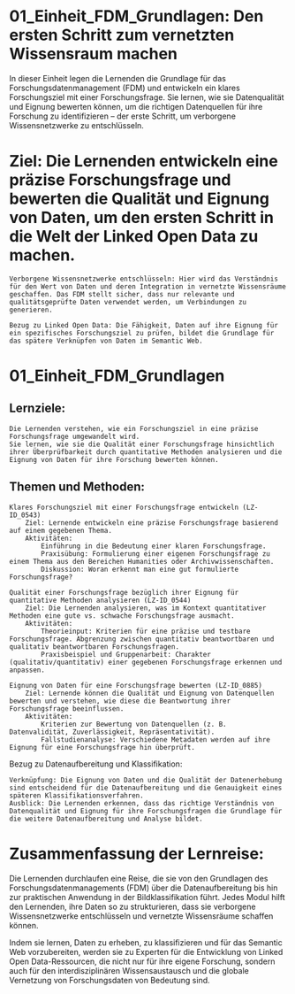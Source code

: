 
<!--

author: Mathias Zinnen und Canan Hastik  
email:    
version:  v1
language: DE

icon:     https://raw.githubusercontent.com/chastik/Beratung_Dateityp_Bild/refs/heads/main/SODa-Logo_full.svg
link:     https://raw.githubusercontent.com/chastik/Beratung/refs/heads/main/soda.css

comment:  WissKi SODA OERs

-->

# 01_Einheit_FDM_Grundlagen: Den ersten Schritt zum vernetzten Wissensraum machen

In dieser Einheit legen die Lernenden die Grundlage für das Forschungsdatenmanagement (FDM) und entwickeln ein klares Forschungsziel mit einer Forschungsfrage. Sie lernen, wie sie Datenqualität und Eignung bewerten können, um die richtigen Datenquellen für ihre Forschung zu identifizieren – der erste Schritt, um verborgene Wissensnetzwerke zu entschlüsseln.

# Ziel: Die Lernenden entwickeln eine präzise Forschungsfrage und bewerten die Qualität und Eignung von Daten, um den ersten Schritt in die Welt der Linked Open Data zu machen.

    Verborgene Wissensnetzwerke entschlüsseln: Hier wird das Verständnis für den Wert von Daten und deren Integration in vernetzte Wissensräume geschaffen. Das FDM stellt sicher, dass nur relevante und qualitätsgeprüfte Daten verwendet werden, um Verbindungen zu generieren.

    Bezug zu Linked Open Data: Die Fähigkeit, Daten auf ihre Eignung für ein spezifisches Forschungsziel zu prüfen, bildet die Grundlage für das spätere Verknüpfen von Daten im Semantic Web.

# 01_Einheit_FDM_Grundlagen

## Lernziele:

    Die Lernenden verstehen, wie ein Forschungsziel in eine präzise Forschungsfrage umgewandelt wird.
    Sie lernen, wie sie die Qualität einer Forschungsfrage hinsichtlich ihrer Überprüfbarkeit durch quantitative Methoden analysieren und die Eignung von Daten für ihre Forschung bewerten können.

## Themen und Methoden:

    Klares Forschungsziel mit einer Forschungsfrage entwickeln (LZ-ID_0543)
        Ziel: Lernende entwickeln eine präzise Forschungsfrage basierend auf einem gegebenen Thema.
        Aktivitäten:
            Einführung in die Bedeutung einer klaren Forschungsfrage.
            Praxisübung: Formulierung einer eigenen Forschungsfrage zu einem Thema aus den Bereichen Humanities oder Archivwissenschaften.
            Diskussion: Woran erkennt man eine gut formulierte Forschungsfrage?

    Qualität einer Forschungsfrage bezüglich ihrer Eignung für quantitative Methoden analysieren (LZ-ID_0544)
        Ziel: Die Lernenden analysieren, was im Kontext quantitativer Methoden eine gute vs. schwache Forschungsfrage ausmacht.
        Aktivitäten:
            Theorieinput: Kriterien für eine präzise und testbare Forschungsfrage. Abgrenzung zwischen quantitativ beantwortbaren und qualitativ beantwortbaren Forschungsfragen.
            Praxisbeispiel und Gruppenarbeit: Charakter (qualitativ/quantitativ) einer gegebenen Forschungsfrage erkennen und anpassen.

    Eignung von Daten für eine Forschungsfrage bewerten (LZ-ID_0885)
        Ziel: Lernende können die Qualität und Eignung von Datenquellen bewerten und verstehen, wie diese die Beantwortung ihrer Forschungsfrage beeinflussen.
        Aktivitäten:
            Kriterien zur Bewertung von Datenquellen (z. B. Datenvalidität, Zuverlässigkeit, Repräsentativität).
            Fallstudienanalyse: Verschiedene Metadaten werden auf ihre Eignung für eine Forschungsfrage hin überprüft.

Bezug zu Datenaufbereitung und Klassifikation:

    Verknüpfung: Die Eignung von Daten und die Qualität der Datenerhebung sind entscheidend für die Datenaufbereitung und die Genauigkeit eines späteren Klassifikationsverfahren.
    Ausblick: Die Lernenden erkennen, dass das richtige Verständnis von Datenqualität und Eignung für ihre Forschungsfragen die Grundlage für die weitere Datenaufbereitung und Analyse bildet.



# Zusammenfassung der Lernreise:

Die Lernenden durchlaufen eine Reise, die sie von den Grundlagen des Forschungsdatenmanagements (FDM) über die Datenaufbereitung bis hin zur praktischen Anwendung in der Bildklassifikation führt. Jedes Modul hilft den Lernenden, ihre Daten so zu strukturieren, dass sie verborgene Wissensnetzwerke entschlüsseln und vernetzte Wissensräume schaffen können.

Indem sie lernen, Daten zu erheben, zu klassifizieren und für das Semantic Web vorzubereiten, werden sie zu Experten für die Entwicklung von Linked Open Data-Ressourcen, die nicht nur für ihre eigene Forschung, sondern auch für den interdisziplinären Wissensaustausch und die globale Vernetzung von Forschungsdaten von Bedeutung sind.